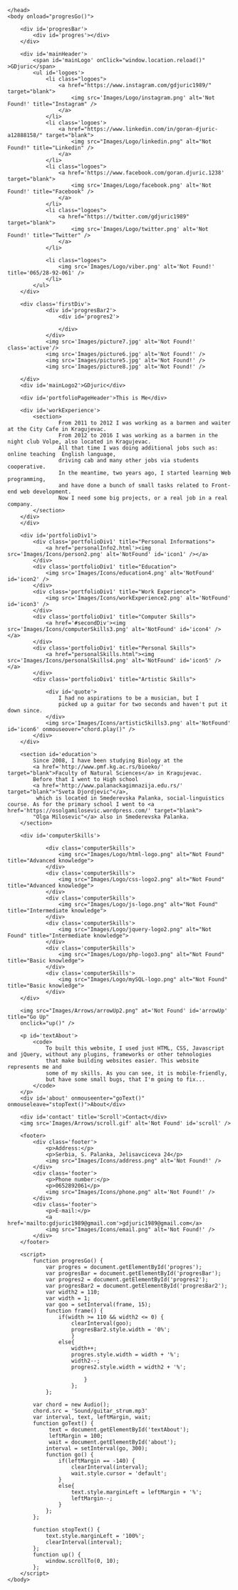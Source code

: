 <!DOCTYPE html>
<html>
	<head>
		<meta charset="UTF-8" />
		<meta name='viewport' content='width=device-width' initial-scale=1.0 />
		<title>GDjuric</title>
		<link rel='icon' type='image/png' href='Images/Logo/tittleLogo2.png' />
		<link rel='stylesheet' type='text/css' href="demoPortfolio.css" />
		<script
  			src="https://code.jquery.com/jquery-3.3.1.js"
  			integrity="sha256-2Kok7MbOyxpgUVvAk/HJ2jigOSYS2auK4Pfzbm7uH60="
  			crossorigin="anonymous">
  		</script>
  		<script src='demoPortfolio.js'></script>
		
	</head>
	<body onload="progresGo()">

<!-- Main Header -->

		<div id='progresBar'>
			<div id='progres'></div>
		</div>

		<div id='mainHeader'>
			<span id='mainLogo' onClick="window.location.reload()" >GDjuric</span>
			<ul id='logoes'>
				<li class="logoes">
					<a href="https://www.instagram.com/gdjuric1989/" target="blank">
						<img src='Images/Logo/instagram.png' alt='Not Found!' title="Instagram" />
					</a>
				</li>
				<li class='logoes'>
					<a href="https://www.linkedin.com/in/goran-djuric-a12888158/" target="blank">
						<img src="Images/Logo/linkedin.png" alt="Not Found!" title="Linkedin" />
					</a>
				</li>
				<li class="logoes">
					<a href='https://www.facebook.com/goran.djuric.1238' target="blank">
						<img src='Images/Logo/facebook.png' alt='Not Found!' title="Facebook" />
					</a>
				</li>
				<li class="logoes">
					<a href="https://twitter.com/gdjuric1989" target="blank">
						<img src='Images/Logo/twitter.png' alt='Not Found!' title="Twitter" />
					</a>
				</li>
			
				<li class="logoes">
					<img src='Images/Logo/viber.png' alt='Not Found!' title='065/28-92-061' />
				</li>
			</ul>
		</div>

<!-- First Div -->
		<div class='firstDiv'>
				<div id='progresBar2'> 
					<div id='progres2'>
					
					</div>
				</div>
				<img src='Images/picture7.jpg' alt='Not Found!' class='active'/>
				<img src='Images/picture6.jpg' alt='Not Found!' />
				<img src='Images/picture5.jpg' alt='Not Found!' />
				<img src='Images/picture8.jpg' alt='Not Found!' />

		</div>
		<div id='mainLogo2'>GDjuric</div>

		<div id='portfolioPageHeader'>This is Me</div>

<!--Work Experience-->

		<div id='workExperience'>
			<section>
					From 2011 to 2012 I was working as a barmen and waiter at the City Cafe in Kragujevac.
					From 2012 to 2016 I was working as a barmen in the night club Volpe, also located in Kragujevac.
					All that time I was doing additional jobs such as: online teaching  English language,
					driving cab and many other jobs via students cooperative.
					In the meantime, two years ago, I started learning Web programming,
					and have done a bunch of small tasks related to Front-end web development. 
					Now I need some big projects, or a real job in a real company.
			</section>
		</div>
		</div>
		
<!--Portfolio Divs-->

		<div id='portfolioDiv1'>
			<div class='portfolioDiv1' title="Personal Informations">
				<a href='personalInfo2.html'><img src='Images/Icons/person2.png' alt='NotFound' id='icon1' /></a>
			</div>
			<div class='portfolioDiv1' title="Education">
				<img src='Images/Icons/education4.png' alt='NotFound' id='icon2' />
			</div>
			<div class='portfolioDiv1' title="Work Experience">
				<img src='Images/Icons/workExperience2.png' alt='NotFound' id='icon3' />
			</div>
			<div class='portfolioDiv1' title="Computer Skills">
				<a href='#secondDiv'><img src='Images/Icons/computerSkills3.png' alt='NotFound' id='icon4' /></a>
			</div>
			<div class='portfolioDiv1' title="Personal Skills">
				<a href="personalSkills.html"><img src='Images/Icons/personalSkills4.png' alt='NotFound' id='icon5' /></a>
			</div>
			<div class='portfolioDiv1' title="Artistic Skills">
				
<!--Artistic Skills-->
				
				<div id='quote'>
					I had no aspirations to be a musician, but I
					picked up a guitar for two seconds and haven't put it down since.
				</div>
				<img src='Images/Icons/artisticSkills3.png' alt='NotFound' id='icon6' onmouseover="chord.play()" />
			</div>
		</div>

<!--Personal Informations Oher page-PersonlaInformations/personlaInfo.html-->

<!--Education-->
		
		<section id='education'>
			Since 2008, I have been studying Biology at the 
			<a href='http://www.pmf.kg.ac.rs/bioeko/' target="blank">Faculty of Natural Sciences</a> in Kragujevac. 
			Before that I went to High school
			<a href='http://www.palanackagimnazija.edu.rs/' target="blank">"Sveta Djordjevic"</a>,
			 which is located in Smederevska Palanka, social-linguistics course. As for the primary school I went to <a href='https://osolgamilosevic.wordpress.com/' target="blank">
			"Olga Milosevic"</a> also in Smederevska Palanka.
		</section>

<!--Computer skills-->
			
		<div id='computerSkills'>

				<div class='computerSkills'>
					<img src="Images/Logo/html-logo.png" alt="Not Found" title="Advanced knowledge">
				</div>
				<div class='computerSkills'>
					<img src="Images/Logo/css-logo2.png" alt="Not Found" title="Advanced knowledge">
				</div>
				<div class='computerSkills'>
					<img src="Images/Logo/js-logo.png" alt="Not Found" title="Intermediate knowledge">
				</div>
				<div class='computerSkills'>
					<img src="Images/Logo/jquery-logo2.png" alt="Not Found" title="Intermediate knowledge">
				</div>
				<div class='computerSkills'>
					<img src="Images/Logo/php-logo3.png" alt="Not Found" title="Basic knowledge">
				</div>
				<div class='computerSkills'>
					<img src="Images/Logo/mySQL-logo.png" alt="Not Found" title="Basic knowledge">
				</div>
		</div>

<!--PersonnalSkills: Other Page: personalSkills.html-->

<!--Arrow Up-->

		<img src="Images/Arrows/arrowUp2.png" at='Not Found' id='arrowUp' title="Go Up"	
		onclick="up()" />

<!--About-->
		
		<p id='textAbout'>
			<code>
				To built this website, I used just HTML, CSS, Javascript and jQuery, without any plugins, frameworks or other tehnologies
				that make building websites easier. This website represents me and 
				some of my skills. As you can see, it is mobile-friendly,
				but have some small bugs, that I'm going to fix...
			</code>
		</p>
		<div id='about' onmouseenter="goText()" onmouseleave="stopText()">About</div>

<!--Contact-->

		<div id='contact' title='Scroll'>Contact</div>
		<img src='Images/Arrows/scroll.gif' alt='Not Found' id='scroll' />

<!--Footer-->

		<footer>
			<div class='footer'>
				<p>Address:</p>
				<p>Serbia, S. Palanka, Jelisavciceva 24</p>
				<img src="Images/Icons/address.png" alt='Not Found!' /> 
			</div>
			<div class='footer'>
				<p>Phone number:</p>
				<p>0652892061</p>
				<img src="Images/Icons/phone.png" alt='Not Found!' />
			</div>
			<div class='footer'>
				<p>E-mail:</p>
				<a href='mailto:gdjuric1989@gmail.com'>gdjuric1989@gmail.com</a>
				<img src="Images/Icons/email.png" alt='Not Found!' /> 
			</div>
		</footer>

<!--JS-->

		<script>
			function progresGo() {
				var progres = document.getElementById('progres');
				var progresBar = document.getElementById('progresBar');
				var progres2 = document.getElementById('progres2');
				var progresBar2 = document.getElementById('progresBar2');
				var width2 = 110;
				var width = 1;
				var goo = setInterval(frame, 15);
				function frame() {
					if(width >= 110 && width2 <= 0) {
						clearInterval(goo);
						progresBar2.style.width = '0%';
						}
					else{
						width++;
						progres.style.width = width + '%';
						width2--;
						progres2.style.width = width2 + '%';
				
							}
						};
				};
			
			var chord = new Audio();
			chord.src = 'Sound/guitar_strum.mp3'
			var interval, text, leftMargin, wait;
			function goText() {
				 text = document.getElementById('textAbout');
				 leftMargin = 100;
				 wait = document.getElementById('about');
				interval = setInterval(go, 300);
				function go() {
					if(leftMargin == -140) {
						clearInterval(interval);
						wait.style.cursor = 'default';
					}
					else{
						text.style.marginLeft = leftMargin + '%';
						leftMargin--;
					}
				};
			};	
			
			function stopText() {
				text.style.marginLeft = '100%';
				clearInterval(interval);				
			};
			function up() {
				window.scrollTo(0, 10);
			};
		</script>
	</body>
</html>
